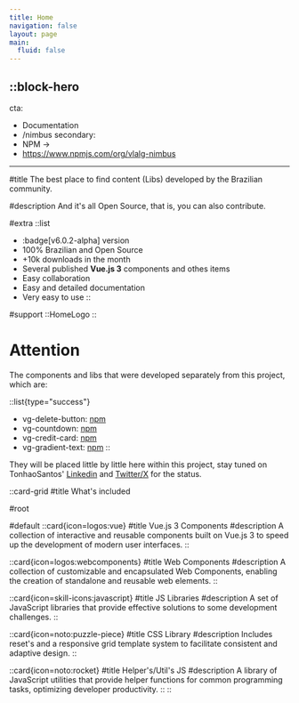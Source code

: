 ```yaml
---
title: Home
navigation: false
layout: page
main:
  fluid: false
---
```


::block-hero
---
cta:
  - Documentation
  - /nimbus
secondary:
  - NPM →
  - https://www.npmjs.com/org/vlalg-nimbus
---

#title
The best place to find content (Libs) developed by the Brazilian community.

#description
And it's all Open Source, that is, you can also contribute.

#extra
  ::list
  - :badge[v6.0.2-alpha] version
  - 100% Brazilian and Open Source
  - +10k downloads in the month
  - Several published **Vue.js 3** components and othes items
  - Easy collaboration
  - Easy and detailed documentation
  - Very easy to use
  ::

#support
  ::HomeLogo
::

# Attention

The components and libs that were developed separately from this project, which are:

::list{type="success"}
- vg-delete-button: [npm](https://www.npmjs.com/package/@vemlavaraloucagamers/vg-delete-button)
- vg-countdown: [npm](https://www.npmjs.com/package/@vemlavaraloucagamers/vg-countdown)
- vg-credit-card: [npm](https://www.npmjs.com/package/@vemlavaraloucagamers/vg-credit-card)
- vg-gradient-text: [npm](https://www.npmjs.com/package/@vemlavaraloucagamers/vg-text)
::

They will be placed little by little here within this project, stay tuned on TonhaoSantos' [Linkedin](https://www.linkedin.com/in/tonhaosantos/) and [Twitter/X](https://twitter.com/SantosTonhao) for the status.

<margin-content size="75"></margin-content>

::card-grid
#title
What's included

#root

#default
  ::card{icon=logos:vue}
  #title
  Vue.js 3 Components
  #description
  A collection of interactive and reusable components built on Vue.js 3 to speed up the development of modern user interfaces.
  ::

  ::card{icon=logos:webcomponents}
  #title
  Web Components
  #description
  A collection of customizable and encapsulated Web Components, enabling the creation of standalone and reusable web elements.
  ::

  ::card{icon=skill-icons:javascript}
  #title
  JS Libraries
  #description
  A set of JavaScript libraries that provide effective solutions to some development challenges.
  ::

  ::card{icon=noto:puzzle-piece}
  #title
  CSS Library
  #description
  Includes reset's and a responsive grid template system to facilitate consistent and adaptive design.
  ::

  ::card{icon=noto:rocket}
  #title
  Helper's/Util's JS
  #description
  A library of JavaScript utilities that provide helper functions for common programming tasks, optimizing developer productivity.
  ::
::
